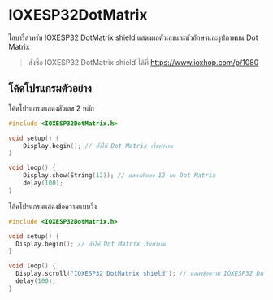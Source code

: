 # IOXESP32DotMatrix

ไลบารี่สำหรับ IOXESP32 DotMatrix shield แสดงผลตัวเลขและตัวอักษรและรูปภาพบน Dot Matrix

> สั่งซื้อ IOXESP32 DotMatrix shield ได้ที่ https://www.ioxhop.com/p/1080

## โค้ดโปรแกรมตัวอย่าง

โค้ดโปรแกรมแสดงตัวเลข 2 หลัก

````c++
#include <IOXESP32DotMatrix.h>

void setup() {
    Display.begin(); // สั่งให้ Dot Matrix เริ่มทำงาน
}

void loop() {
    Display.show(String(12)); // แสดงตัวเลข 12 บน Dot Matrix
    delay(100);
}
````

โค้ดโปรแกรมแสดงข้อความแบบวิ่ง

````c++
#include <IOXESP32DotMatrix.h>

void setup() {
  Display.begin(); // สั่งให้ Dot Matrix เริ่มทำงาน
}

void loop() {
  Display.scroll("IOXESP32 DotMatrix shield"); // แสดงข้อความ IOXESP32 DotMatrix shield แบบเลื่อน
  delay(100);
}
````
